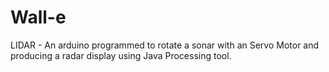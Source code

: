 # Wall-e
LIDAR - An arduino programmed to rotate a sonar with an Servo Motor and producing a radar display using Java Processing tool.
